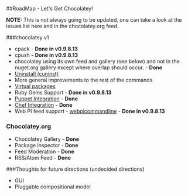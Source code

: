 ##RoadMap - Let's Get Chocolatey!
  
**NOTE:** This is not always going to be updated, one can take a look at the issues list here and in the chocolatey.org feed.  
  
###chocolatey v1  
  
* cpack - **Done in v0.9.8.13**  
* cpush - **Done in v0.9.8.13**  
* chocolatey using its own feed and gallery (see below) and not in the nuget.org gallery except where overlap should occur. - **Done**  
* [Uninstall (cuninst)](https://github.com/chocolatey/chocolatey/issues/6)
* More general improvements to the rest of the commands
* [Virtual packages](https://github.com/chocolatey/chocolatey/issues/7)
* Ruby Gems Support - **Done in v0.9.8.13**  
* [Puppet Integration](https://github.com/chocolatey/puppet-chocolatey) - **Done**
* [Chef Integration](https://github.com/chocolatey/chocolatey-cookbook) - **Done**
* Web PI feed support - [webpicommandline](http://msdn.microsoft.com/en-us/library/gg433092.aspx) - **Done in v0.9.8.13**  
 
### Chocolatey.org
  
* Chocolatey Gallery - **Done**
* Package inspector - **Done**
* Feed Moderation - **Done**
* RSS/Atom Feed - **Done**

  
###Thoughts for future directions (undecided directions)  
  
* GUI  
* Pluggable compositional model  